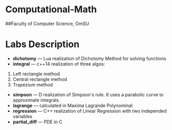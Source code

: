 # Computational-Math
##Faculty of Computer Science, OmSU

# Labs Description
* **dichotomy** — Lua realization of Dichotomy Method for solving functions
* **integral** — c++14 realization of three algos:
1. Left rectangle method
2. Central rectangle method
3. Trapezium method
* **simpson** — D realization of Simpson's rule. It uses a parabolic curve to approximate integrals.
* **lagrange** — calculated in Maxima Lagrande Polynominal
* **regression** — C++ realization of Linear Regression with two independed variables
* **partial_diff** — PDE in C
